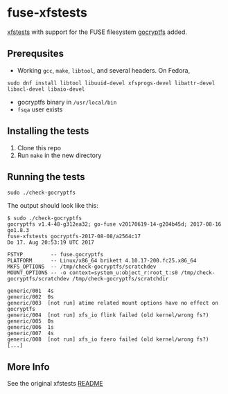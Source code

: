 fuse-xfstests
=============

[xfstests](https://kernel.googlesource.com/pub/scm/fs/ext2/xfstests-bld/+/HEAD/Documentation/what-is-xfstests.md)
with support for the FUSE filesystem [gocryptfs](https://github.com/rfjakob/gocryptfs)
added.

Prerequsites
------------

* Working `gcc`, `make`, `libtool`, and several headers. On Fedora,
```
sudo dnf install libtool libuuid-devel xfsprogs-devel libattr-devel libacl-devel libaio-devel
```
* gocryptfs binary in `/usr/local/bin`
* `fsqa` user exists

Installing the tests
--------------------

1. Clone this repo
2. Run `make` in the new directory

Running the tests
-----------------

```
sudo ./check-gocryptfs
```

The output should look like this:

```
$ sudo ./check-gocryptfs
gocryptfs v1.4-48-g312ea32; go-fuse v20170619-14-g204b45d; 2017-08-16 go1.8.3
fuse-xfstests gocryptfs-2017-08-08/a2564c17
Do 17. Aug 20:53:19 UTC 2017

FSTYP         -- fuse.gocryptfs
PLATFORM      -- Linux/x86_64 brikett 4.10.17-200.fc25.x86_64
MKFS_OPTIONS  -- /tmp/check-gocryptfs/scratchdev
MOUNT_OPTIONS -- -o context=system_u:object_r:root_t:s0 /tmp/check-gocryptfs/scratchdev /tmp/check-gocryptfs/scratchdir

generic/001	 4s
generic/002	 0s
generic/003	 [not run] atime related mount options have no effect on gocryptfs
generic/004	 [not run] xfs_io flink failed (old kernel/wrong fs?)
generic/005	 0s
generic/006	 1s
generic/007	 4s
generic/008	 [not run] xfs_io fzero failed (old kernel/wrong fs?)
[...]
```

More Info
---------

See the original xfstests [README](README)
